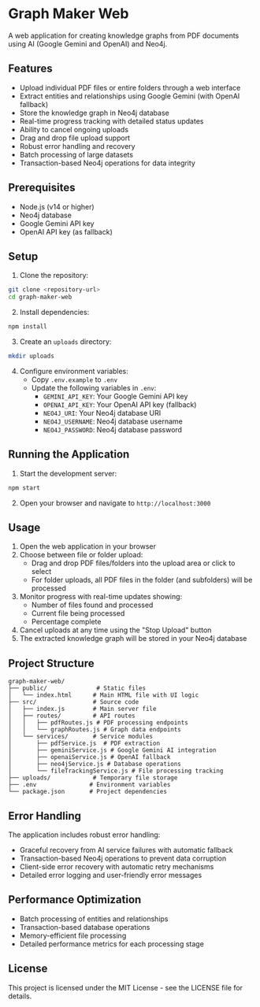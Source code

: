 # Graph Maker Web

A web application for creating knowledge graphs from PDF documents using AI (Google Gemini and OpenAI) and Neo4j.

## Features

- Upload individual PDF files or entire folders through a web interface
- Extract entities and relationships using Google Gemini (with OpenAI fallback)
- Store the knowledge graph in Neo4j database
- Real-time progress tracking with detailed status updates
- Ability to cancel ongoing uploads
- Drag and drop file upload support
- Robust error handling and recovery
- Batch processing of large datasets
- Transaction-based Neo4j operations for data integrity

## Prerequisites

- Node.js (v14 or higher)
- Neo4j database
- Google Gemini API key
- OpenAI API key (as fallback)

## Setup

1. Clone the repository:
```bash
git clone <repository-url>
cd graph-maker-web
```

2. Install dependencies:
```bash
npm install
```

3. Create an `uploads` directory:
```bash
mkdir uploads
```

4. Configure environment variables:
   - Copy `.env.example` to `.env`
   - Update the following variables in `.env`:
     - `GEMINI_API_KEY`: Your Google Gemini API key
     - `OPENAI_API_KEY`: Your OpenAI API key (fallback)
     - `NEO4J_URI`: Your Neo4j database URI
     - `NEO4J_USERNAME`: Neo4j database username
     - `NEO4J_PASSWORD`: Neo4j database password

## Running the Application

1. Start the development server:
```bash
npm start
```

2. Open your browser and navigate to `http://localhost:3000`

## Usage

1. Open the web application in your browser
2. Choose between file or folder upload:
   - Drag and drop PDF files/folders into the upload area or click to select
   - For folder uploads, all PDF files in the folder (and subfolders) will be processed
3. Monitor progress with real-time updates showing:
   - Number of files found and processed
   - Current file being processed
   - Percentage complete
4. Cancel uploads at any time using the "Stop Upload" button
5. The extracted knowledge graph will be stored in your Neo4j database

## Project Structure

```
graph-maker-web/
├── public/              # Static files
│   └── index.html      # Main HTML file with UI logic
├── src/                # Source code
│   ├── index.js        # Main server file
│   ├── routes/         # API routes
│   │   ├── pdfRoutes.js # PDF processing endpoints
│   │   └── graphRoutes.js # Graph data endpoints
│   └── services/       # Service modules
│       ├── pdfService.js  # PDF extraction
│       ├── geminiService.js # Google Gemini AI integration
│       ├── openaiService.js # OpenAI fallback
│       ├── neo4jService.js # Database operations
│       └── fileTrackingService.js # File processing tracking
├── uploads/            # Temporary file storage
├── .env               # Environment variables
└── package.json       # Project dependencies
```

## Error Handling

The application includes robust error handling:
- Graceful recovery from AI service failures with automatic fallback
- Transaction-based Neo4j operations to prevent data corruption
- Client-side error recovery with automatic retry mechanisms
- Detailed error logging and user-friendly error messages

## Performance Optimization

- Batch processing of entities and relationships
- Transaction-based database operations
- Memory-efficient file processing
- Detailed performance metrics for each processing stage

## License

This project is licensed under the MIT License - see the LICENSE file for details.
